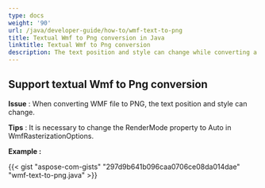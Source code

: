 ```yaml
---
type: docs
weight: '90'
url: /java/developer-guide/how-to/wmf-text-to-png
title: Textual Wmf to Png conversion in Java
linktitle: Textual Wmf to Png conversion
description: The text position and style can change while converting a WMF file to a PNG file, which can be managed using the Java Image Processing Library.
---
```


**Support textual Wmf to Png conversion**
-----------------------------------------

**Issue** : When converting WMF file to PNG, the text position and style can change.

**Tips** : It is necessary to change the RenderMode property to Auto in WmfRasterizationOptions.

**Example :**

{{< gist "aspose-com-gists" "297d9b641b096caa0706ce08da014dae" "wmf-text-to-png.java" >}}
